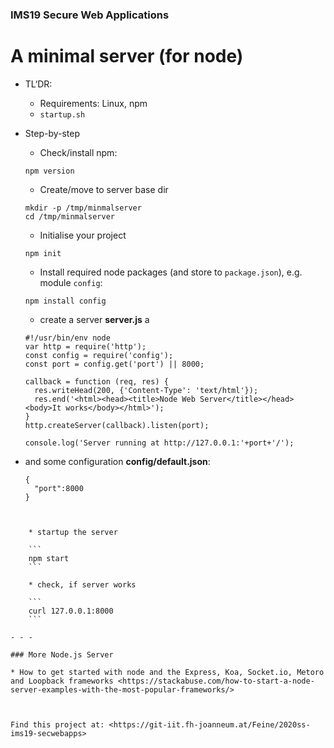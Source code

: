 ### IMS19 Secure Web Applications

# A minimal server (for node)


* TL‘DR:
	* Requirements: Linux, npm 
	* ```startup.sh``` 

	
* Step-by-step

	* Check/install npm: 

	```
	npm version
	``` 

	* Create/move to server base dir
	
	```
	mkdir -p /tmp/minmalserver
	cd /tmp/minmalserver
	```

	* Initialise your project
	
	```
	npm init
	``` 

	* Install required node packages (and store to ```package.json```), e.g. module ```config```:

	```
	npm install config
	```
		
		
	* create a server **server.js** a

	```
	#!/usr/bin/env node
	var http = require('http');
	const config = require('config');
	const port = config.get('port') || 8000; 
	
	callback = function (req, res) {
	  res.writeHead(200, {'Content-Type': 'text/html'});
	  res.end('<html><head><title>Node Web Server</title></head><body>It works</body></html>');
	}
	http.createServer(callback).listen(port);
	
	console.log('Server running at http://127.0.0.1:'+port+'/');
	```

* and some configuration **config/default.json**:

	```
	{
	  "port":8000
	}
```
	
	
	* startup the server

	```
	npm start
	```

	* check, if server works

	```
	curl 127.0.0.1:8000
	```

- - -

### More Node.js Server

* How to get started with node and the Express, Koa, Socket.io, Metoro and Loopback frameworks <https://stackabuse.com/how-to-start-a-node-server-examples-with-the-most-popular-frameworks/>


		
Find this project at: <https://git-iit.fh-joanneum.at/Feine/2020ss-ims19-secwebapps>
